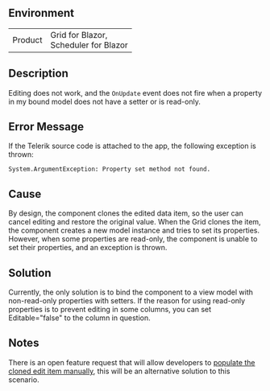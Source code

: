 
## Environment
<table>
<tbody>
<tr>
<td>Product</td>
<td>Grid for Blazor, <br /> Scheduler for Blazor</td>
</tr>
</tbody>
</table>

## Description

Editing does not work, and the `OnUpdate` event does not fire when a property in my bound model does not have a setter or is read-only.

## Error Message

If the Telerik source code is attached to the app, the following exception is thrown:

````C#.skip-repl
System.ArgumentException: Property set method not found.
````

## Cause

By design, the component clones the edited data item, so the user can cancel editing and restore the original value. When the Grid clones the item, the component creates a new model instance and tries to set its properties. However, when some properties are read-only, the component is unable to set their properties, and an exception is thrown.

## Solution

Currently, the only solution is to bind the component to a view model with non-read-only properties with setters. If the reason for using read-only properties is to prevent editing in some columns, you can set Editable="false" to the column in question.

## Notes

There is an open feature request that will allow developers to [populate the cloned edit item manually](https://feedback.telerik.com/blazor/1587593-add-the-ability-to-manually-populate-the-model-properties-when-creating-editing-items), this will be an alternative solution to this scenario.


